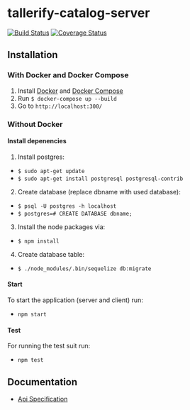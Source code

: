 # tallerify-catalog-server
[![Build Status](https://travis-ci.org/tallerify/tallerify-catalog.svg?branch=develop)](https://travis-ci.org/tallerify/tallerify-catalog)
[![Coverage Status](https://coveralls.io/repos/github/tallerify/tallerify-catalog/badge.svg?branch=develop)](https://coveralls.io/github/tallerify/tallerify-catalog?branch=develop)

## Installation

### With Docker and Docker Compose
1. Install [Docker](https://docs.docker.com/engine/installation/) and [Docker Compose](https://docs.docker.com/compose/install/)
2. Run `$ docker-compose up --build`
3. Go to `http://localhost:300/`

### Without Docker

#### Install depenencies
1. Install postgres:
  * `$ sudo apt-get update`
  * `$ sudo apt-get install postgresql postgresql-contrib`
2. Create database (replace dbname with used database):
  * `$ psql -U postgres -h localhost`
  * `$ postgres=# CREATE DATABASE dbname;`
3. Install the node packages via:
  * `$ npm install`
4. Create database table:
  * `$ ./node_modules/.bin/sequelize db:migrate`
  
#### Start
To start the application (server and client) run:

* `npm start`

#### Test
For running the test suit run:

* `npm test`

## Documentation
 * [Api Specification](http://rebilly.github.io/ReDoc/?url=https://raw.githubusercontent.com/tallerify/tallerify-catalog/develop/docs/tallerify-catalog-api.yaml)
